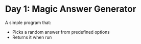 # Day 1: Magic Answer Generator

A simple program that:
- Picks a random answer from predefined options
- Returns it when run